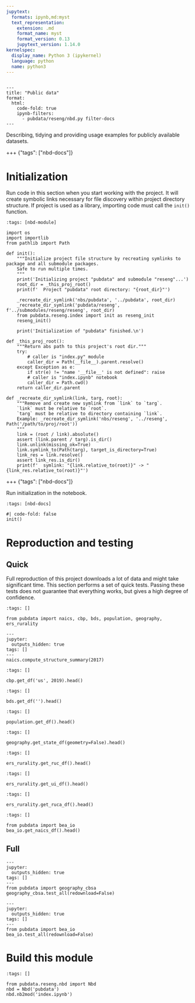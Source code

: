 ```yaml
---
jupytext:
  formats: ipynb,md:myst
  text_representation:
    extension: .md
    format_name: myst
    format_version: 0.13
    jupytext_version: 1.14.0
kernelspec:
  display_name: Python 3 (ipykernel)
  language: python
  name: python3
---
```


```{raw-cell}

---
title: "Public data"
format:
  html:
    code-fold: true
    ipynb-filters:
      - pubdata/reseng/nbd.py filter-docs
---
```

Describing, tidying and providing usage examples for publicly available datasets.

+++ {"tags": ["nbd-docs"]}

# Initialization

Run code in this section when you start working with the project.
It will create symbolic links necessary for file discovery within project directory structure.
If project is used as a library, importing code must call the `init()` function.

```{code-cell} ipython3
:tags: [nbd-module]

import os
import importlib
from pathlib import Path

def init():
    """Initialize project file structure by recreating symlinks to package and all submodule packages.
    Safe to run multiple times.
    """
    print('Initializing project "pubdata" and submodule "reseng"...')
    root_dir = _this_proj_root()
    print(f'  Project "pubdata" root directory: "{root_dir}"')
    
    _recreate_dir_symlink('nbs/pubdata', '../pubdata', root_dir)
    _recreate_dir_symlink('pubdata/reseng', f'../submodules/reseng/reseng', root_dir)
    from pubdata.reseng.index import init as reseng_init
    reseng_init()
    
    print('Initialization of "pubdata" finished.\n')

def _this_proj_root():
    """Return abs path to this project's root dir."""
    try:
        # caller is "index.py" module
        caller_dir = Path(__file__).parent.resolve()
    except Exception as e:
        if str(e) != "name '__file__' is not defined": raise
        # caller is "index.ipynb" notebook
        caller_dir = Path.cwd()
    return caller_dir.parent

def _recreate_dir_symlink(link, targ, root):
    """Remove and create new symlink from `link` to `targ`.
    `link` must be relative to `root`.
    `targ` must be relative to directory containing `link`.
    Example: _recreate_dir_symlink('nbs/reseng', '../reseng', Path('/path/to/proj/root'))
    """
    link = (root / link).absolute()
    assert (link.parent / targ).is_dir()
    link.unlink(missing_ok=True)
    link.symlink_to(Path(targ), target_is_directory=True)
    link_res = link.resolve()
    assert link_res.is_dir()
    print(f'  symlink: "{link.relative_to(root)}" -> "{link_res.relative_to(root)}"')
```

+++ {"tags": ["nbd-docs"]}

Run initialization in the notebook.

```{code-cell} ipython3
:tags: [nbd-docs]

#| code-fold: false
init()
```

# Reproduction and testing

## Quick

Full reproduction of this project downloads a lot of data and might take significant time.
This section performs a set of quick tests.
Passing these tests does not guarantee that everything works, but gives a high degree of confidence.

```{code-cell} ipython3
:tags: []

from pubdata import naics, cbp, bds, population, geography, ers_rurality
```

```{code-cell} ipython3
---
jupyter:
  outputs_hidden: true
tags: []
---
naics.compute_structure_summary(2017)
```

```{code-cell} ipython3
:tags: []

cbp.get_df('us', 2019).head()
```

```{code-cell} ipython3
:tags: []

bds.get_df('').head()
```

```{code-cell} ipython3
:tags: []

population.get_df().head()
```

```{code-cell} ipython3
:tags: []

geography.get_state_df(geometry=False).head()
```

```{code-cell} ipython3
:tags: []

ers_rurality.get_ruc_df().head()
```

```{code-cell} ipython3
:tags: []

ers_rurality.get_ui_df().head()
```

```{code-cell} ipython3
:tags: []

ers_rurality.get_ruca_df().head()
```

```{code-cell} ipython3
:tags: []

from pubdata import bea_io
bea_io.get_naics_df().head()
```

## Full

```{code-cell} ipython3
---
jupyter:
  outputs_hidden: true
tags: []
---
from pubdata import geography_cbsa
geography_cbsa.test_all(redownload=False)
```

```{code-cell} ipython3
---
jupyter:
  outputs_hidden: true
tags: []
---
from pubdata import bea_io
bea_io.test_all(redownload=False)
```

# Build this module

```{code-cell} ipython3
:tags: []

from pubdata.reseng.nbd import Nbd
nbd = Nbd('pubdata')
nbd.nb2mod('index.ipynb')
```
